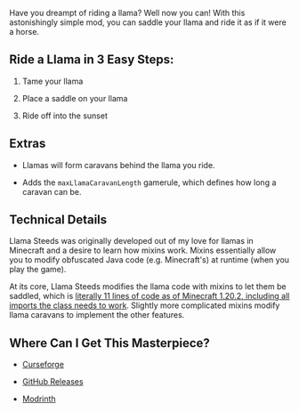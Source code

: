 Have you dreampt of riding a llama? Well now you can! With this astonishingly simple mod, you can saddle your llama and ride it as if it were a horse.

## Ride a Llama in 3 Easy Steps:

1. Tame your llama

2. Place a saddle on your llama

3. Ride off into the sunset

## Extras

- Llamas will form caravans behind the llama you ride.

- Adds the `maxLlamaCaravanLength` gamerule, which defines how long a caravan can be.

## Technical Details

Llama Steeds was originally developed out of my love for llamas in Minecraft and a desire to learn how mixins work. Mixins essentially allow you to modify obfuscated Java code (e.g. Minecraft's) at runtime (when you play the game). 

At its core, Llama Steeds modifies the llama code with mixins to let them be saddled, which is [literally 11 lines of code as of Minecraft 1.20.2, including all imports the class needs to work](https://github.com/justinhschaaf/LlamaSteeds/blob/509b3dc276bee5201fd2733c8523ab451d708eca/src/main/java/com/justinschaaf/llamasteeds/mixins/LlamaMixin.java). Slightly more complicated mixins modify llama caravans to implement the other features.

## Where Can I Get This Masterpiece?

- [Curseforge](https://www.curseforge.com/minecraft/mc-mods/llama-steeds)

- [GitHub Releases](https://github.com/justinhschaaf/LlamaSteeds/releases)

- [Modrinth](https://modrinth.com/mod/llama-steeds)
